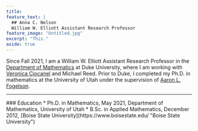 ```yaml
---
title: 
feature_text: |
  ## Anna C. Nelson
  William W. Elliott Assistant Research Professor
feature_image: "Untitled.jpg"
excerpt: "This."
aside: true
---
```


Since Fall 2021, I am a William W. Elliott Assistant Research Professor in the [Department of Mathematics](https://math.duke.edu/ "Department of Mathematics") at Duke University, where I am working with [Veronica Ciocanel](https://services.math.duke.edu/~ciocanel/ "Veronica Ciocanel") and Michael Reed. Prior to Duke, I completed my Ph.D. in mathematics at the University of Utah under the supervision of [Aaron L. Fogelson](https://math.utah.edu/~fogelson "Aaron L. Fogelson" ). 
<hr/>
### Education
* Ph.D. in Mathematics, May 2021, Department of Mathematics, University of Utah
* B.Sc. in Applied Mathematics, December 2012, [Boise State University](https://www.boisestate.edu/ "Boise State University")



